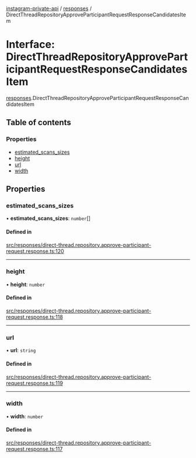 [instagram-private-api](../../README.md) / [responses](../../modules/responses.md) / DirectThreadRepositoryApproveParticipantRequestResponseCandidatesItem

# Interface: DirectThreadRepositoryApproveParticipantRequestResponseCandidatesItem

[responses](../../modules/responses.md).DirectThreadRepositoryApproveParticipantRequestResponseCandidatesItem

## Table of contents

### Properties

- [estimated\_scans\_sizes](DirectThreadRepositoryApproveParticipantRequestResponseCandidatesItem.md#estimated_scans_sizes)
- [height](DirectThreadRepositoryApproveParticipantRequestResponseCandidatesItem.md#height)
- [url](DirectThreadRepositoryApproveParticipantRequestResponseCandidatesItem.md#url)
- [width](DirectThreadRepositoryApproveParticipantRequestResponseCandidatesItem.md#width)

## Properties

### estimated\_scans\_sizes

• **estimated\_scans\_sizes**: `number`[]

#### Defined in

[src/responses/direct-thread.repository.approve-participant-request.response.ts:120](https://github.com/Nerixyz/instagram-private-api/blob/4971f34/src/responses/direct-thread.repository.approve-participant-request.response.ts#L120)

___

### height

• **height**: `number`

#### Defined in

[src/responses/direct-thread.repository.approve-participant-request.response.ts:118](https://github.com/Nerixyz/instagram-private-api/blob/4971f34/src/responses/direct-thread.repository.approve-participant-request.response.ts#L118)

___

### url

• **url**: `string`

#### Defined in

[src/responses/direct-thread.repository.approve-participant-request.response.ts:119](https://github.com/Nerixyz/instagram-private-api/blob/4971f34/src/responses/direct-thread.repository.approve-participant-request.response.ts#L119)

___

### width

• **width**: `number`

#### Defined in

[src/responses/direct-thread.repository.approve-participant-request.response.ts:117](https://github.com/Nerixyz/instagram-private-api/blob/4971f34/src/responses/direct-thread.repository.approve-participant-request.response.ts#L117)
